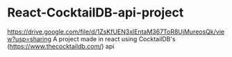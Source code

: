 # React-CocktailDB-api-project

https://drive.google.com/file/d/1ZsKfUEN3xlEntaM367ToR8UjMureosQk/view?usp=sharing
A project made in react using CocktailDB's (https://www.thecocktaildb.com/) api
